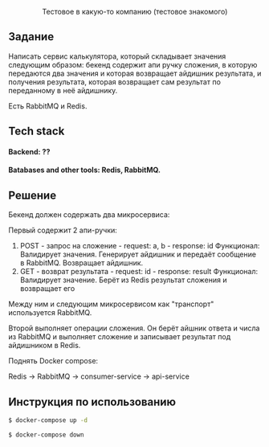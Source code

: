 <p align="center">
  Тестовое в какую-то компанию (тестовое знакомого)
</p>

## Задание

Написать сервис калькулятора, который складывает значения следующим образом:
бекенд содержит апи ручку сложения, в которую передаются два значения и которая возвращает айдишник результата, и получения результата, которая возвращает сам результат по переданному в неё айдишнику.

Есть RabbitMQ и Redis.

## Tech stack

#### Backend: ??

#### Batabases and other tools: Redis, RabbitMQ.

## Решение

Бекенд должен содержать два микросервиса:

Первый содержит 2 апи-ручки:

1. POST - запрос на сложение - request: a, b - response: id
   Функционал: Валидирует значения. Генерирует айдишник и передаёт сообщение в RabbitMQ. Возвращает айдишник.
2. GET - возврат результата - request: id - response: result
   Функционал: Валидирует значение. Берёт из Redis результат сложения и возвращает его

Между ним и следующим микросервисом как "транспорт" используется RabbitMQ.

Второй выполняет операции сложения. Он берёт айшник ответа и числа из RabbitMQ и выполняет сложение и записывает результат под айдишником в Redis.

Поднять Docker compose:

Redis -> RabbitMQ -> consumer-service -> api-service

## Инструкция по использованию

```bash
$ docker-compose up -d
```

```bash
$ docker-compose down
```
